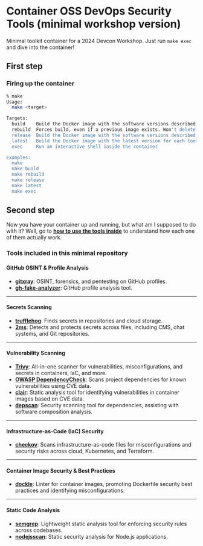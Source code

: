 # Container OSS DevOps Security Tools (minimal workshop version)

Minimal toolkit container for a 2024 Devcon Workshop.
Just run `make exec` and dive into the container!

## First step

### Firing up the container

```bash
% make
Usage:
  make <target>

Targets:
  build    Build the Docker image with the software versions described in the .env file
  rebuild  Forces build, even if a previous image exists. Won't delete the previous ones.
  release  Build the Docker image with the software versions described in the .env file, but from a specific release of this repo
  latest   Build the Docker image with the latest version for each tool
  exec     Run an interactive shell inside the container

Examples:
  make
  make build
  make rebuild
  make release
  make latest
  make exec
```

## Second step

Now you have your container up and running, but what am I supposed to do with it?
Well, go to **[how to use the tools inside](./HOWTO.md)** to understand how each one of them actually work.

### Tools included in this minimal repository

#### GitHub OSINT & Profile Analysis

- **[gitxray](https://github.com/kulkansecurity/gitxray)**: OSINT, forensics, and pentesting on GitHub profiles.
- **[gh-fake-analyzer](https://github.com/shortdoom/gh-fake-analyzer)**: GitHub profile analysis tool.

---

#### Secrets Scanning

- **[trufflehog](https://github.com/trufflesecurity/trufflehog)**: Finds secrets in repositories and cloud storage.
- **[2ms](https://github.com/Checkmarx/2ms)**: Detects and protects secrets across files, including CMS, chat systems, and Git repositories.

---

#### Vulnerability Scanning

- **[Trivy](https://github.com/aquasecurity/trivy)**: All-in-one scanner for vulnerabilities, misconfigurations, and secrets in containers, IaC, and more.
- **[OWASP DependencyCheck](https://github.com/jeremylong/DependencyCheck)**: Scans project dependencies for known vulnerabilities using CVE data.
- **[clair](https://github.com/quay/clair)**: Static analysis tool for identifying vulnerabilities in container images based on CVE data.
- **[depscan](https://github.com/owasp-dep-scan/depscan-bin)**: Security scanning tool for dependencies, assisting with software composition analysis.

---

#### Infrastructure-as-Code (IaC) Security

- **[checkov](https://github.com/bridgecrewio/checkov)**: Scans infrastructure-as-code files for misconfigurations and security risks across cloud, Kubernetes, and Terraform.

---

#### Container Image Security & Best Practices

- **[dockle](https://github.com/goodwithtech/dockle)**: Linter for container images, promoting Dockerfile security best practices and identifying misconfigurations.

---

#### Static Code Analysis

- **[semgrep](https://github.com/semgrep/semgrep)**: Lightweight static analysis tool for enforcing security rules across codebases.
- **[nodejsscan](https://github.com/ajinabraham/NodeJsScan)**: Static security analysis for Node.js applications.
